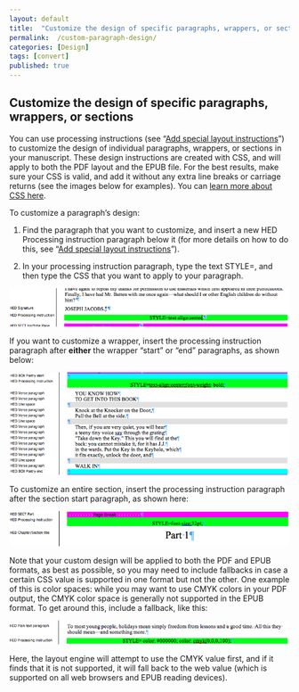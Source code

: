 ```yaml
---
layout: default
title:  "Customize the design of specific paragraphs, wrappers, or sections"
permalink:  /custom-paragraph-design/
categories: [Design]
tags: [convert]
published: true
---
```


<section data-type="chapter" class="hsecchapter" data-hederis-type="hsecchapter" id="custom-paragraph-design" data-pi-attrs="id: custom-paragraph-design; data-tags: convert;" role="doc-chapter" data-tags="convert" data-author-name=" " data-book-title=" " title="Customize the design of specific paragraphs, wrappers, or sections"><h1 data-hederis-type="hblkchaptitle" class="hblkchaptitle" id="pqsQgZpur">Customize the design of specific paragraphs, wrappers, or sections</h1><p class="hblkp" data-hederis-type="hblkp" id="pn4g2bgn6">You can use processing instructions (see &#8220;<a href="{% post_url 2020-08-18-37-Addspeciallayoutinstructions %}" data-hederis-type="hspana" id="pcBEDueBr"><span class="Hyperlink" data-hederis-type="hspnspan" id="pMKi4lfn3">Add special layout instructions</span></a>&#8221;) to customize the design of individual paragraphs, wrappers, or sections in your manuscript. These design instructions are created with CSS, and will apply to both the PDF layout and the EPUB file. For the best results, make sure your CSS is valid, and add it without any extra line breaks or carriage returns (see the images below for examples). You can <a href="https://developer.mozilla.org/en-US/docs/Web/CSS/Reference" data-hederis-type="hspana" id="pfftQbSnc"><span class="Hyperlink" data-hederis-type="hspnspan" id="pJ4CeF5ft">learn more about CSS here</span></a>.</p><p class="hblkp" data-hederis-type="hblkp" id="pSMooMjer">To customize a paragraph&#8217;s design:</p><ol class="hwprnumlist" data-hederis-type="hwprnumlist" id="pw1DdDhn3"><li class="hblkoli" data-hederis-type="hblkoli" id="li7sMmbxMj"><p class="hblkoli" data-hederis-type="hblklip" id="ps13xhCw0">Find the paragraph that you want to customize, and insert a new HED Processing instruction paragraph below it (for more details on how to do this, see &#8220;<a href="{% post_url 2020-08-18-37-Addspeciallayoutinstructions %}" data-hederis-type="hspana" id="p3sAhPB3Q"><span class="Hyperlink" data-hederis-type="hspnspan" id="pexglDUEe">Add special layout instructions</span></a>&#8221;).</p></li><li class="hblkoli" data-hederis-type="hblkoli" id="lisL5vplIH"><p class="hblkoli" data-hederis-type="hblklip" id="pFhSwshj4">In your processing instruction paragraph, type the text STYLE=, and then type the CSS that you want to apply to your paragraph.</p></li></ol><img data-hederis-type="hblkimg" class="hblkimg" id="pKbxxSgDk" src="/images/pi2.png" data-img-src="pi2.png"/><p class="hblkp" data-hederis-type="hblkp" id="pYbGi9KzK">If you want to customize a wrapper, insert the processing instruction paragraph after <strong class="hspanstrong" data-hederis-type="hspanstrong" id="pnypdvIn8">either</strong> the wrapper &#8220;start&#8221; or &#8220;end&#8221; paragraphs, as shown below: </p><img data-hederis-type="hblkimg" class="hblkimg" id="pvVAW2egK" src="/images/stylepiwrapper.png" data-img-src="stylepiwrapper.png"/><p class="hblkp" data-hederis-type="hblkp" id="pOSBaRbE8">To customize an entire section, insert the processing instruction paragraph after the section start paragraph, as shown here:</p><img data-hederis-type="hblkimg" class="hblkimg" id="pzfOkw47s" src="/images/stylepisection.png" data-img-src="stylepisection.png"/><p class="hblkp" data-hederis-type="hblkp" id="pVmfJ2fa4">Note that your custom design will be applied to both the PDF and EPUB formats, as best as possible, so you may need to include fallbacks in case a certain CSS value is supported in one format but not the other. One example of this is color spaces: while you may want to use CMYK colors in your PDF output, the CMYK color space is generally not supported in the EPUB format. To get around this, include a fallback, like this:</p><img data-hederis-type="hblkimg" class="hblkimg" id="pdy8R2vFl" src="/images/stylepicolorfallback.png" data-img-src="stylepicolorfallback.png"/><p class="hblkp" data-hederis-type="hblkp" id="pQtP8qMzs">Here, the layout engine will attempt to use the CMYK value first, and if it finds that it is not supported, it will fall back to the web value (which is supported on all web browsers and EPUB reading devices).</p></section>